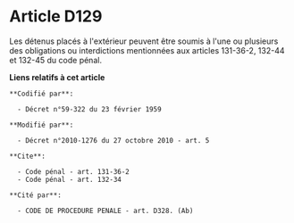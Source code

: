 # Article D129

Les détenus placés à l'extérieur peuvent être soumis à l'une ou plusieurs des obligations ou interdictions mentionnées aux
articles 131-36-2, 132-44 et 132-45 du code pénal.

**Liens relatifs à cet article**

	**Codifié par**:

	  - Décret n°59-322 du 23 février 1959

	**Modifié par**:

	  - Décret n°2010-1276 du 27 octobre 2010 - art. 5

	**Cite**:

	  - Code pénal - art. 131-36-2
	  - Code pénal - art. 132-34

	**Cité par**:

	  - CODE DE PROCEDURE PENALE - art. D328. (Ab)
